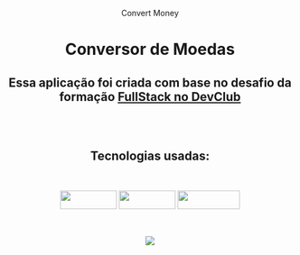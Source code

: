 <p align="center">
Convert Money
</p>
<h1 align="center">Conversor de Moedas</h1>

<h2 align="center">Essa aplicação foi criada com base no desafio da formação <a href="https://rodolfomori.com.br/devclub">FullStack no DevClub</a></h2>
<br>
<br>

<h2 align="center">Tecnologias usadas:</h2>
<br>
<p align="center">
<img src="https://img.shields.io/badge/HTML5-E34F26?style=for-the-badge&logo=html5&logoColor=white" width="100" height="33">
<img src="https://img.shields.io/badge/CSS3-1572B6?style=for-the-badge&logo=css3&logoColor=white" width="100" height="33">
<img src="https://img.shields.io/badge/JavaScript-323330?style=for-the-badge&logo=javascript&logoColor=F7DF1E" width="110" height="33">
</p>
<br>
<p align="center">
<img src="https://github.com/elaurenti/convertmoney/assets/95755701/1c1f2d70-454a-4557-8eac-43274e0c3fd6">
</p>
